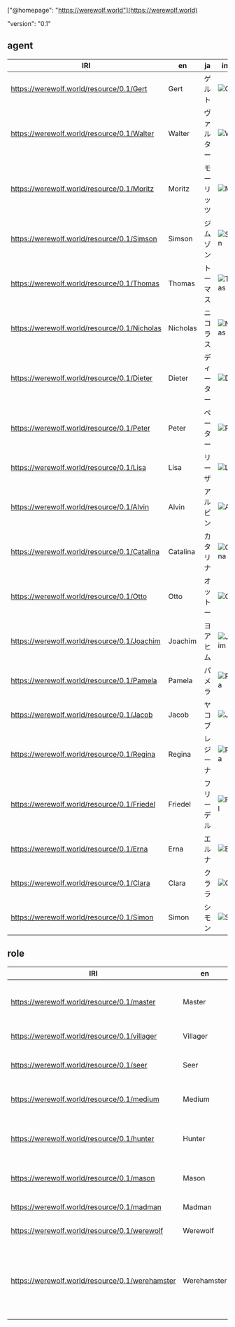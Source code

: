 ["@homepage": "https://werewolf.world"](https://werewolf.world)

"version": "0.1"

## agent

|IRI|en|ja|image|
---|---|---|---
|https://werewolf.world/resource/0.1/Gert|Gert|ゲルト|![Gert](https://werewolf.world/image/0.1/Gert.jpg)|
|https://werewolf.world/resource/0.1/Walter|Walter|ヴァルター|![Walter](https://werewolf.world/image/0.1/Walter.jpg)|
|https://werewolf.world/resource/0.1/Moritz|Moritz|モーリッツ|![Moritz](https://werewolf.world/image/0.1/Moritz.jpg)|
|https://werewolf.world/resource/0.1/Simson|Simson|ジムゾン|![Simson](https://werewolf.world/image/0.1/Simson.jpg)|
|https://werewolf.world/resource/0.1/Thomas|Thomas|トーマス|![Thomas](https://werewolf.world/image/0.1/Thomas.jpg)|
|https://werewolf.world/resource/0.1/Nicholas|Nicholas|ニコラス|![Nicholas](https://werewolf.world/image/0.1/Nicholas.jpg)|
|https://werewolf.world/resource/0.1/Dieter|Dieter|ディーター|![Dieter](https://werewolf.world/image/0.1/Dieter.jpg)|
|https://werewolf.world/resource/0.1/Peter|Peter|ペーター|![Peter](https://werewolf.world/image/0.1/Peter.jpg)|
|https://werewolf.world/resource/0.1/Lisa|Lisa|リーザ|![Lisa](https://werewolf.world/image/0.1/Lisa.jpg)|
|https://werewolf.world/resource/0.1/Alvin|Alvin|アルビン|![Alvin](https://werewolf.world/image/0.1/Alvin.jpg)|
|https://werewolf.world/resource/0.1/Catalina|Catalina|カタリナ|![Catalina](https://werewolf.world/image/0.1/Catalina.jpg)|
|https://werewolf.world/resource/0.1/Otto|Otto|オットー|![Otto](https://werewolf.world/image/0.1/Otto.jpg)|
|https://werewolf.world/resource/0.1/Joachim|Joachim|ヨアヒム|![Joachim](https://werewolf.world/image/0.1/Joachim.jpg)|
|https://werewolf.world/resource/0.1/Pamela|Pamela|パメラ|![Pamela](https://werewolf.world/image/0.1/Pamela.jpg)|
|https://werewolf.world/resource/0.1/Jacob|Jacob|ヤコブ|![Jacob](https://werewolf.world/image/0.1/Jacob.jpg)|
|https://werewolf.world/resource/0.1/Regina|Regina|レジーナ|![Regina](https://werewolf.world/image/0.1/Regina.jpg)|
|https://werewolf.world/resource/0.1/Friedel|Friedel|フリーデル|![Friedel](https://werewolf.world/image/0.1/Friedel.jpg)|
|https://werewolf.world/resource/0.1/Erna|Erna|エルナ|![Erna](https://werewolf.world/image/0.1/Erna.jpg)|
|https://werewolf.world/resource/0.1/Clara|Clara|クララ|![Clara](https://werewolf.world/image/0.1/Clara.jpg)|
|https://werewolf.world/resource/0.1/Simon|Simon|シモン|![Simon](https://werewolf.world/image/0.1/Simon.jpg)|


## role

|IRI|en|ja|image|
---|---|---|---
|https://werewolf.world/resource/0.1/master|Master|マスター|![master](https://werewolf.world/image/0.1/master.jpg)|
|https://werewolf.world/resource/0.1/villager|Villager|村人|![villager](https://werewolf.world/image/0.1/villager.jpg)|
|https://werewolf.world/resource/0.1/seer|Seer|占い師|![seer](https://werewolf.world/image/0.1/seer.jpg)|
|https://werewolf.world/resource/0.1/medium|Medium|霊媒師|![medium](https://werewolf.world/image/0.1/medium.jpg)|
|https://werewolf.world/resource/0.1/hunter|Hunter|ハンター|![hunter](https://werewolf.world/image/0.1/hunter.jpg)|
|https://werewolf.world/resource/0.1/mason|Mason|共有者|![mason](https://werewolf.world/image/0.1/mason.jpg)|
|https://werewolf.world/resource/0.1/madman|Madman|狂人|![madman](https://werewolf.world/image/0.1/madman.jpg)|
|https://werewolf.world/resource/0.1/werewolf|Werewolf|人狼|![werewolf](https://werewolf.world/image/0.1/werewolf.jpg)|
|https://werewolf.world/resource/0.1/werehamster|Werehamster|ハムスター人間|![werehamster](https://werewolf.world/image/0.1/werehamster.jpg)|

